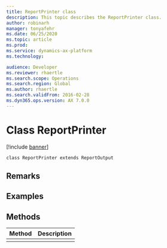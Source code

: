 ```yaml
---
title: ReportPrinter class
description: This topic describes the ReportPrinter class.
author: robinarh
manager: tonyafehr
ms.date: 06/25/2020
ms.topic: article
ms.prod: 
ms.service: dynamics-ax-platform
ms.technology: 

audience: Developer
ms.reviewer: rhaertle
ms.search.scope: Operations
ms.search.region: Global
ms.author: rhaertle
ms.search.validFrom: 2016-02-28
ms.dyn365.ops.version: AX 7.0.0
---
```


# Class ReportPrinter

[!include [banner](../includes/banner.md)]

```xpp
class ReportPrinter extends ReportOutput
```

## Remarks

## Examples

## Methods

| Method | Description |
|--------|-------------|
|        |             |

